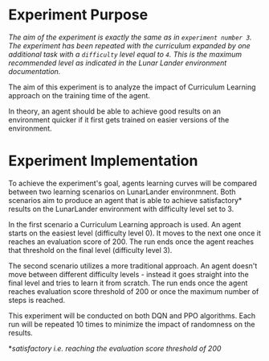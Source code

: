 # Experiment Purpose
*The aim of the experiment is exactly the same as in `experiment number 3`. The 
experiment has been repeated with the curriculum expanded by one additional task 
with a `difficulty` level equal to `4`. This is the maximum recommended level as indicated 
in the Lunar Lander environment documentation.*

The aim of this experiment is to analyze the impact of Curriculum Learning approach on
the training time of the agent. 

In theory, an agent should be able to achieve good results on an environment
quicker if it first gets trained on easier versions of the environment.

# Experiment Implementation

To achieve the experiment's goal, agents learning curves will be compared 
between two learning scenarios on LunarLander environmnent. Both scenarios aim to 
produce an agent that is able to achieve satisfactory* results on the 
LunarLander environment with difficulty level set to 3.

In the first scenario a Curriculum Learning approach is used. An agent starts 
on the easiest level (difficulty level 0). It moves to the next one once it 
reaches an evaluation score of 200. The run ends once the agent reaches that 
threshold on the final level (difficulty level 3).

The second scenario utilizes a more traditional approach. An agent doesn't 
move between different difficulty levels - instead it goes straight into the 
final level and tries to learn it from scratch. The run ends once the agent 
reaches evaluation score threshold of 200 or once the maximum number of 
steps is reached.

This experiment will be conducted on both DQN and PPO algorithms. Each run 
will be repeated 10 times to minimize the impact of randomness on the results.

**satisfactory i.e. reaching the evaluation score threshold of 200* 